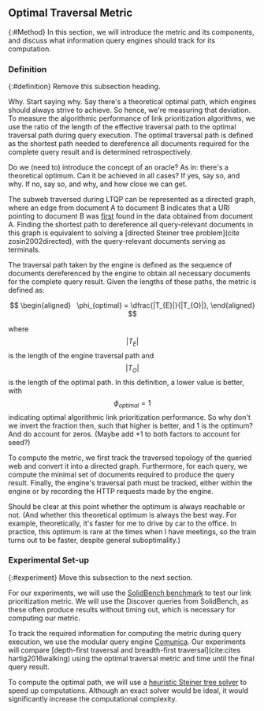 ## Optimal Traversal Metric
{:#Method}
In this section, we will introduce the metric and its components, and discuss what information query engines should track for its computation.

### Definition
{:#definition}
<span class="comment" data-author="RV">Remove this subsection heading.</span>

<span class="comment" data-author="RV">Why. Start saying why. Say there's a theoretical optimal path, which engines should always strive to achieve. So hence, we're measuring that deviation.</span>
To measure the algorithmic performance of link prioritization algorithms, we use the ratio of the length of the effective traversal path to the optimal traversal path during query execution. 
The optimal traversal path is defined as the shortest path needed to dereference all documents required for the complete query result and is determined retrospectively.

<span class="comment" data-author="RV">Do we (need to) introduce the concept of an oracle? As in: there's a theoretical optimum. Can it be achieved in all cases? If yes, say so, and why. If no, say so, and why, and how close we can get.</span>

The subweb traversed during LTQP can be represented as a directed graph, where an edge from document A to document B indicates that a URI pointing to document B was <ins class="comment" data-author="RV">first</ins> found in the data obtained from document A. 
Finding the shortest path to dereference all query-relevant documents in this graph is equivalent to solving a [directed Steiner tree problem](cite
zosin2002directed), with the query-relevant documents serving as terminals.

The traversal path taken by the engine is defined as the sequence of documents dereferenced by the engine to obtain all necessary documents for the complete query result. 
Given the lengths of these paths, the metric is defined as:


$$
\begin{aligned}
  \phi_{optimal} = \dfrac{|T_{E}|}{|T_{O}|},
\end{aligned}
$$



where $$ |T_{E}| $$ is the length of the engine traversal path and $$ |T_{O}| $$ is the length of the optimal path. 
In this definition, a lower value is better, with $$ \phi_{optimal} = 1 $$ indicating optimal algorithmic link prioritization performance.
<span class="comment" data-author="RV">So why don't we invert the fraction then, such that higher is better, and 1 is the optimum?</span>
<span class="comment" data-author="RV">And do account for zeros. (Maybe add +1 to both factors to account for seed?)</span>

To compute the metric, we first track the traversed topology of the queried web and convert it into a directed graph. Furthermore, for each query, we compute the minimal set of documents required to produce the query result. 
Finally, the engine's traversal path must be tracked, either within the engine or by recording the HTTP requests made by the engine.

<span class="comment" data-author="RV">Should be clear at this point whether the optimum is always reachable or not. (And whether this theoretical optimum is always the best way. For example, theoretically, it's faster for me to drive by car to the office. In practice, this optimum is rare at the times when I have meetings, so the train turns out to be faster, despite general suboptimality.)</span>

### Experimental Set-up
{:#experiment}
<span class="comment" data-author="RV">Move this subsection to the next section.</span>

For our experiments, we will use the [SolidBench benchmark](citetaelman2023link) to test our link prioritization metric. 
We will use the Discover queries from SolidBench, as these often produce results without timing out, which is necessary for computing our metric.

To track the required information for computing the metric during query execution, we use the modular query engine [Comunica](citetaelman2018comunica).
Our experiments will compare [depth-first traversal and breadth-first traversal](cite:cites hartig2016walking) using the optimal traversal metric and time until the final query result.

To compute the optimal path, we will use a [heuristic Steiner tree solver](citewatel2016practical) to speed up computations. Although an exact solver would be ideal, it would significantly increase the computational complexity.
